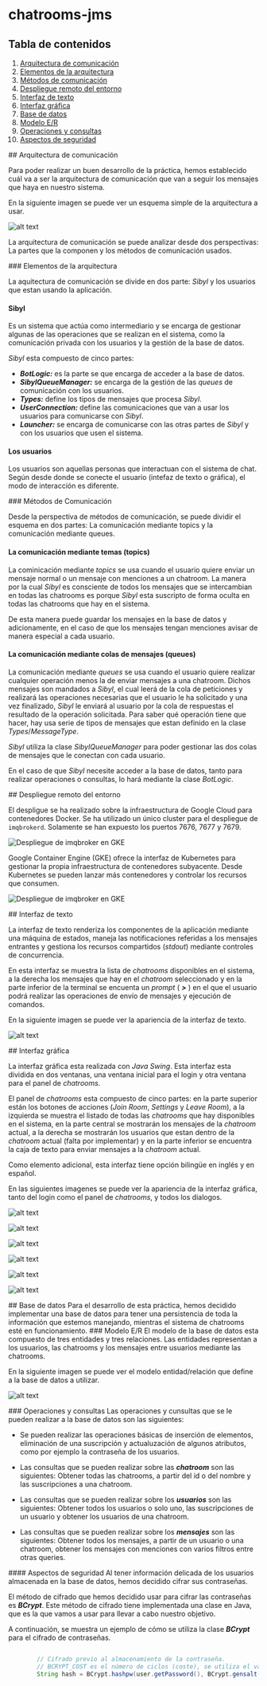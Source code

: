 # chatrooms-jms

## Tabla de contenidos
1. [Arquitectura de comunicación](#arquitectura-de-comunicacion)
  11. [Elementos de la arquitectura](#elementos-de-la-arquitectura)
  12. [Métodos de comunicación](#metodos-de-comunicacion)
2. [Despliegue remoto del entorno](#despliegue-remoto-del-entorno)
3. [Interfaz de texto](#interfaz-de-texto)
4. [Interfaz gráfica](#interfaz-grafica)
5. [Base de datos](#base-de-datos)
  51. [Modelo E/R](#modelo-E/R)
  52. [Operaciones y consultas](#operaciones-y-consultas)
  53. [Aspectos de seguridad](#aspectos-de-seguridad)

<a name="arquitectura-de-comunicacion"/>
## Arquitectura de comunicación

Para poder realizar un buen desarrollo de la práctica, hemos establecido cuál va a ser la arquitectura de comunicación que van a seguir los mensajes que haya en nuestro sistema.

En la siguiente imagen se puede ver un esquema simple de la arquitectura a usar.

![alt text](http://i.imgur.com/9OcJVOe.png "Comunication Schema")

La arquitectura de comunicación se puede analizar desde dos perspectivas: La partes que la componen y los métodos de comunicación usados.

<a name="elementos-de-la-arquitectura"/>
### Elementos de la arquitectura

La aquitectura de comunicación se divide en dos parte: _Sibyl_ y los usuarios que estan usando la aplicación.

#### Sibyl

Es un sistema que actúa como intermediario y se encarga de gestionar algunas de las operaciones que se realizan en el sistema, como la comunicación privada con los usuarios y la gestión de la base de datos.

_Sibyl_ esta compuesto de cinco partes:
* **_BotLogic:_** es la parte se que encarga de acceder a la base de datos.
* **_SibylQueueManager:_** se encarga de la gestión de las _queues_ de comunicación con los usuarios.
* **_Types:_** define los tipos de mensajes que procesa _Sibyl_.
* **_UserConnection:_** define las comunicaciones que van a usar los usuarios para comunicarse con _Sibyl_.
* **_Launcher:_** se encarga de comunicarse con las otras partes de _Sibyl_ y con los usuarios que usen el sistema.

#### Los usuarios

Los usuarios son aquellas personas que interactuan con el sistema de chat. Según desde donde se conecte el usuario (intefaz de texto o gráfica), el modo de interacción es diferente.

<a name="metodos-de-comunicacion"/>
### Métodos de Comunicación

Desde la perspectiva de métodos de comunicación, se puede dividir el esquema en dos partes: La comunicación mediante topics y la comunicación mediante queues.

#### La comunicación mediante temas (topics)

La cominicación mediante _topics_ se usa cuando el usuario quiere enviar un mensaje normal o un mensaje con menciones a un chatroom. La manera por la cual _Sibyl_ es consciente de todos los mensajes que se intercambian en todas las chatrooms es porque _Sibyl_ esta suscripto de forma oculta en todas las chatrooms que hay en el sistema.

De esta manera puede guardar los mensajes en la base de datos y adicionamente, en el caso de que los mensajes tengan menciones avisar de manera especial a cada usuario.

#### La comunicación mediante colas de mensajes (queues)

La comunicación mediante _queues_ se usa cuando el usuario quiere realizar cualquier operación menos la de enviar mensajes a una chatroom. Dichos mensajes son mandados a _Sibyl_, el cual leerá de la cola de peticiones y realizará las operaciones necesarias que el usuario le ha solicitado y una vez finalizado, _Sibyl_ le enviará al usuario por la cola de respuestas el resultado de la operación solicitada. Para saber qué operación tiene que hacer, hay usa serie de tipos de mensajes que estan definido en la clase _Types_/_MessageType_.

_Sibyl_ utiliza la clase _SibylQueueManager_ para poder gestionar las dos colas de mensajes que le conectan con cada usuario.

En el caso de que _Sibyl_ necesite acceder a la base de datos, tanto para realizar operaciones o consultas, lo hará mediante la clase _BotLogic_.

<a name="despliegue-remoto-del-entorno"/>
## Despliegue remoto del entorno

El despligue se ha realizado sobre la infraestructura de Google Cloud para
contenedores Docker. Se ha utilizado un único cluster para el despliegue de
`imqbrokerd`. Solamente se han expuesto los puertos 7676, 7677 y 7679.

![Despliegue de imqbroker en GKE](http://i.imgur.com/9goxgRQ.png)

Google Container Engine (GKE) ofrece la interfaz de Kubernetes para gestionar la
propia infraestructura de contenedores subyacente. Desde Kubernetes se pueden
lanzar más contenedores y controlar los recursos que consumen.

![Despliegue de imqbroker en GKE](http://i.imgur.com/VRfFBbi.png)

<a name="interfaz-de-texto"/>
## Interfaz de texto

La interfaz de texto renderiza los componentes de la aplicación mediante una máquina de estados, maneja las notificaciones referidas a los mensajes entrantes y gestiona los recursos compartidos (_stdout_) mediante controles de concurrencia.

En esta interfaz se muestra la lista de _chatrooms_ disponibles en el sistema, a la derecha los mensajes que hay en el _chatroom_ seleccionado y en la parte inferior de la terminal se encuenta un _prompt_ ( **_>_** ) en el que el usuario podrá realizar las operaciones de envío de mensajes y ejecución de comandos.

En la siguiente imagen se puede ver la apariencia de la interfaz de texto.

![alt text](http://i.imgur.com/0a6hcyj.png "Terminal Interface")


<a name="interfaz-grafica"/>
## Interfaz gráfica

La interfaz gráfica esta realizada con _Java Swing_. Esta interfaz esta dividida en dos ventanas, una ventana inicial para el login y otra ventana para el panel de _chatrooms_.

El panel de _chatrooms_ esta compuesto de cinco partes: en la parte superior están los botones de acciones (_Join Room_, _Settings_ y _Leave Room_), a la izquierda se muestra el listado de todas las _chatrooms_ que hay disponibles en el sistema, en la parte central se mostrarán los mensajes de la _chatroom_ actual, a la derecha se mostrarán los usuarios que estan dentro de la _chatroom_ actual (falta por implementar) y en la parte inferior se encuentra la caja de texto para enviar mensajes a la _chatroom_ actual.

Como elemento adicional, esta interfaz tiene opción bilingüe en inglés y en español.

En las siguientes imagenes se puede ver la apariencia de la interfaz gráfica, tanto del login como el panel de _chatrooms_, y todos los dialogos.

![alt text](http://imgur.com/S3QLCrt.png "Login in Graphic Interface")

![alt text](http://imgur.com/cjykrTA.png "Graphic Interface")

![alt text](http://imgur.com/zrjaBHt.png "Notifications in Graphic Interface")

![alt text](http://imgur.com/2cblyTo.png "Settings Dialog in Graphic Interface")

![alt text](http://imgur.com/V9xI8ij.png "Create Room Dialog in Graphic Interface")

![alt text](http://imgur.com/lRe5g2t.png "Change Name Dialog in Graphic Interface")

<a name="base-de-datos"/>
## Base de datos
Para el desarrollo de esta práctica, hemos decidido implementar una base de datos para tener una persistencia de toda la información que estemos manejando, mientras el sistema de chatrooms esté en funcionamiento.

<a name="modelo-E/R"/>
### Modelo E/R
El modelo de la base de datos esta compuesto de tres entidades y tres relaciones. Las entidades representan a los usuarios, las chatrooms y los mensajes entre usuarios mediante las chatrooms.

En la siguiente imagen se puede ver el modelo entidad/relación que define a la base de datos a utilizar.

![alt text](http://i.imgur.com/TQ6eLPB.png "Database Schema")

<a name="operaciones-y-consultas"/>
### Operaciones y consultas
Las operaciones y cunsultas que se le pueden realizar a la base de datos son las siguientes:

* Se pueden realizar las operaciones básicas de inserción de elementos, eliminación de una suscripción y actualuzación de algunos atributos, como por ejemplo la contraseña de los usuarios.

* Las consultas que se pueden realizar sobre las **_chatroom_** son las siguientes: Obtener todas las chatrooms, a partir del id o del nombre y las suscripciones a una chatroom.

* Las consultas que se pueden realizar sobre los **_usuarios_** son las siguientes: Obtener todos los usuarios o solo uno, las suscripciones de un usuario y obtener los usuarios de una chatroom.

* Las consultas que se pueden realizar sobre los **_mensajes_** son las siguientes: Obtener todos los mensajes, a partir de un usuario o una chatroom, obtener los mensajes con menciones con varios filtros entre otras queries.

<a name="aspectos-de-seguridad"/>
#### Aspectos de seguridad
Al tener información delicada de los usuarios almacenada en la base de datos, hemos decidido cifrar sus contraseñas.

El método de cifrado que hemos decidido usar para cifrar las contraseñas es **_BCrypt_**. Este método de cifrado tiene implementada una clase en Java, que es la que vamos a usar para llevar a cabo nuestro objetivo.

A continuación, se muestra un ejemplo de cómo se utiliza la clase **_BCrypt_** para el cifrado de contraseñas.

```java

        // Cifrado previo al almacenamiento de la contraseña.
        // BCRYPT_COST es el número de ciclos (coste), se utiliza el valor recomendado.
        String hash = BCrypt.hashpw(user.getPassword(), BCrypt.gensalt(BCRYPT_COST));

```
